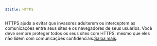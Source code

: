 ```yaml
---
$title: HTTPS
---
```


HTTPS ajuda a evitar que invasores adulterem ou interceptem as comunicações entre seus sites e os navegadores de seus usuários. Você deve sempre proteger todos os seus sites com HTTPS, mesmo que eles não lidem com comunicações confidenciais.[Saiba mais](https://web.dev/why-https-matters/).
